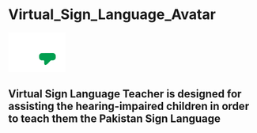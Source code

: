 # Virtual_Sign_Language_Avatar
![LOAD](https://github.com/monisj/Virtual_Sign_Language_Avatar/blob/master/loader.gif)
## Virtual Sign Language Teacher is designed for assisting the hearing-impaired children in order to teach them the Pakistan Sign Language
